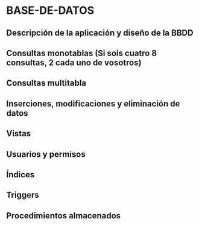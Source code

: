 # BASE-DE-DATOS
## Descripción de la aplicación y diseño de la BBDD
## Consultas monotablas (Si sois cuatro 8 consultas, 2 cada  uno de vosotros)
## Consultas multitabla
## Inserciones, modificaciones y eliminación de datos
## Vistas
## Usuarios y permisos
## Índices
## Triggers
## Procedimientos almacenados
